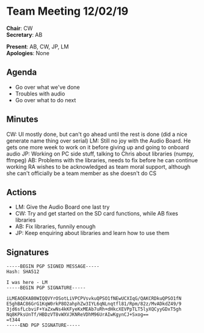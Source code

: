 Team Meeting 12/02/19
===

<!-- remember two spaces at end of line to break onto a new line -->
**Chair**: CW  
**Secretary**: AB

**Present**: AB, CW, JP, LM  
**Apologies**: None

## Agenda
 - Go over what we've done 
 - Troubles with audio 
 - Go over what to do next 

## Minutes

CW: UI mostly done, but can't go ahead until the rest is done (did a nice generate name thing over serial)
LM: Still no joy with the Audio Board. He gets one more week to work on it before giving up and going to onboard audio
JP: Working on PC side stuff, talking to Chris about libraries (numpy, ffmpeg)
AB: Problems with the libraries, needs to fix before he can continue working
RA wishes to be acknowledged as team moral support, although she can't officially be a team member as she doesn't do CS

## Actions
 - LM: Give the Audio Board one last try 
 - CW: Try and get started on the SD card functions, while AB fixes libraries 
 - AB: Fix libraries, funnily enough 
 - JP: Keep enquiring about libraries and learn how to use them

## Signatures
<!-- 
	Paste in entire GPG signed messages here 
	Messages should have initials and date
	Signatures should be surrounded with triple backticks (on their own line) and the full signature block should be copied. For example:
	```
	-----BEGIN PGP SIGNED MESSAGE-----
		...
	-----END PGP SIGNATURE-----
	```
-->
```
-----BEGIN PGP SIGNED MESSAGE-----
Hash: SHA512

I was here - LM
-----BEGIN PGP SIGNATURE-----

iLMEAQEKAB0WIQQVYrOSotLiVPCPVsvkuQPSO1fNEwUCXIqG/QAKCRDkuQPSO1fN
E5ghBAC86GrG1KqW0rkP8O2ahphZw3IYL6qNLnqtfl81/Rpm/82z/MvADkdZ49/9
3jd6sfLcbviF+YaZxwNs4kKFyeKxMEAb7uRh+dHkcXEVPpTLT5lyXQCyyGDxT5gh
Nq8KPksUnTf/HBDzVT8vWXVJKNReVDhM96UrAIwKgynCJ+Sxog==
=t344
-----END PGP SIGNATURE-----
```
	
 
